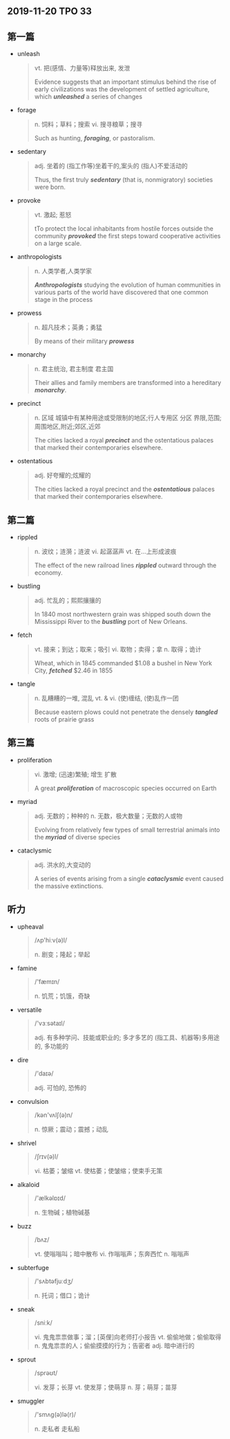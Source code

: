 ## 2019-11-20 TPO 33

## 第一篇

* unleash

  > vt. 把(感情、力量等)释放出来, 发泄
  >
  > Evidence suggests that an important stimulus behind the rise of early civilizations was the development of settled agriculture, which ***unleashed*** a series of changes

* forage

  > n. 饲料；草料；搜索
  > vi. 搜寻粮草；搜寻
  >
  > Such as hunting, ***foraging***, or pastoralism.

* sedentary

  > adj. 坐着的
  > (指工作等)坐着干的,案头的
  > (指人)不爱活动的
  >
  > Thus, the first truly ***sedentary*** (that is, nonmigratory) societies were born. 

* provoke

  > vt. 激起; 惹怒
  >
  > tTo protect the local inhabitants from hostile forces outside the community ***provoked*** the first steps toward cooperative activities on a large scale. 

* anthropologists

  > n. 人类学者,人类学家
  >
  > ***Anthropologists*** studying the evolution of human communities in various parts of the world have discovered that one common stage in the process

* prowess

  > n. 超凡技术；英勇；勇猛
  >
  > By means of their military ***prowess***

* monarchy

  > n. 君主统治, 君主制度
  > 君主国
  >
  > Their allies and family members are transformed into a hereditary ***monarchy***.

* precinct

  > n. 区域
  > 城镇中有某种用途或受限制的地区;行人专用区
  > 分区
  > 界限,范围;周围地区,附近;郊区,近郊
  >
  > The cities lacked a royal ***precinct*** and the ostentatious palaces that marked their contemporaries elsewhere.

* ostentatious

  > adj. 好夸耀的;炫耀的
  >
  > The cities lacked a royal precinct and the ***ostentatious*** palaces that marked their contemporaries elsewhere.

## 第二篇

* rippled

  > n. 波纹；涟漪；涟波
  > vi. 起潺潺声
  > vt. 在…上形成波痕
  >
  > The effect of the new railroad lines ***rippled*** outward through the economy.

* bustling 

  > adj. 忙乱的；熙熙攘攘的
  >
  > In 1840 most northwestern grain was shipped south down the Mississippi River to the ***bustling*** port of New Orleans. 

* fetch

  > vt. 接来；到达；取来；吸引
  > vi. 取物；卖得；拿
  > n. 取得；诡计
  >
  > Wheat, which in 1845 commanded $1.08 a bushel in New York City, ***fetched*** \$2.46 in 1855

* tangle

  > n. 乱糟糟的一堆, 混乱
  > vt. & vi. (使)缠结, (使)乱作一团
  >
  > Because eastern plows could not penetrate the densely ***tangled*** roots of prairie grass

## 第三篇

* proliferation

  > vi. 激增; (迅速)繁殖; 增生
  > 扩散
  >
  > A great ***proliferation*** of macroscopic species occurred on Earth

* myriad

  > adj. 无数的；种种的
  > n. 无数，极大数量；无数的人或物
  >
  > Evolving from relatively few types of small terrestrial animals into the ***myriad*** of diverse species

* cataclysmic

  > adj. 洪水的,大变动的
  >
  > A series of events arising from a single ***cataclysmic*** event caused the massive extinctions.

## 听力

* upheaval

  > /ʌp'hiːv(ə)l/
  >
  > n. 剧变；隆起；举起

* famine

  > /'fæmɪn/
  >
  > n. 饥荒；饥饿，奇缺

* versatile

  > /'vɜːsətaɪl/
  >
  > adj. 有多种学问、技能或职业的; 多才多艺的
  > (指工具、机器等)多用途的, 多功能的

* dire

  > /'daɪə/
  >
  > adj. 可怕的, 恐怖的

* convulsion

  > /kən'vʌlʃ(ə)n/
  >
  > n. 惊厥；震动；震撼；动乱

* shrivel

  > /ʃrɪv(ə)l/
  >
  > vi. 枯萎；皱缩
  > vt. 使枯萎；使皱缩；使束手无策

* alkaloid

  > /'ælkəlɒɪd/
  >
  > n. 生物碱；植物碱基

* buzz

  > /bʌz/
  >
  > vt. 使嗡嗡叫；暗中散布
  > vi. 作嗡嗡声；东奔西忙
  > n. 嗡嗡声

* subterfuge

  > /'sʌbtəfjuːdʒ/
  >
  > n. 托词；借口；诡计

* sneak

  > /sniːk/
  >
  > vi. 鬼鬼祟祟做事；溜；[英俚]向老师打小报告
  > vt. 偷偷地做；偷偷取得
  > n. 鬼鬼祟祟的人；偷偷摸摸的行为；告密者
  > adj. 暗中进行的

* sprout

  > /sprəʊt/
  >
  > vi. 发芽；长芽
  > vt. 使发芽；使萌芽
  > n. 芽；萌芽；苗芽

* smuggler

  > /'smʌg(ə)lə(r)/
  >
  > n. 走私者
  > 走私船